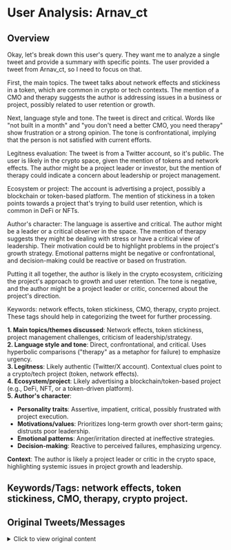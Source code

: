 # User Analysis: Arnav_ct

## Overview

<think>
Okay, let's break down this user's query. They want me to analyze a single tweet and provide a summary with specific points. The user provided a tweet from Arnav_ct, so I need to focus on that.

First, the main topics. The tweet talks about network effects and stickiness in a token, which are common in crypto or tech contexts. The mention of a CMO and therapy suggests the author is addressing issues in a business or project, possibly related to user retention or growth.

Next, language style and tone. The tweet is direct and critical. Words like "not built in a month" and "you don't need a better CMO, you need therapy" show frustration or a strong opinion. The tone is confrontational, implying that the person is not satisfied with current efforts.

Legitness evaluation: The tweet is from a Twitter account, so it's public. The user is likely in the crypto space, given the mention of tokens and network effects. The author might be a project leader or investor, but the mention of therapy could indicate a concern about leadership or project management.

Ecosystem or project: The account is advertising a project, possibly a blockchain or token-based platform. The mention of stickiness in a token points towards a project that's trying to build user retention, which is common in DeFi or NFTs.

Author's character: The language is assertive and critical. The author might be a leader or a critical observer in the space. The mention of therapy suggests they might be dealing with stress or have a critical view of leadership. Their motivation could be to highlight problems in the project's growth strategy. Emotional patterns might be negative or confrontational, and decision-making could be reactive or based on frustration.

Putting it all together, the author is likely in the crypto ecosystem, criticizing the project's approach to growth and user retention. The tone is negative, and the author might be a project leader or critic, concerned about the project's direction.

Keywords: network effects, token stickiness, CMO, therapy, crypto project. These tags should help in categorizing the tweet for further processing.
</think>

**1. Main topics/themes discussed**: Network effects, token stickiness, project management challenges, criticism of leadership/strategy.  
**2. Language style and tone**: Direct, confrontational, and critical. Uses hyperbolic comparisons ("therapy" as a metaphor for failure) to emphasize urgency.  
**3. Legitness**: Likely authentic (Twitter/X account). Contextual clues point to a crypto/tech project (token, network effects).  
**4. Ecosystem/project**: Likely advertising a blockchain/token-based project (e.g., DeFi, NFT, or a token-driven platform).  
**5. Author's character**:  
   - **Personality traits**: Assertive, impatient, critical, possibly frustrated with project execution.  
   - **Motivations/values**: Prioritizes long-term growth over short-term gains; distrusts poor leadership.  
   - **Emotional patterns**: Anger/irritation directed at ineffective strategies.  
   - **Decision-making**: Reactive to perceived failures, emphasizing urgency.  

**Context**: The author is likely a project leader or critic in the crypto space, highlighting systemic issues in project growth and leadership.  

**Keywords/Tags**: network effects, token stickiness, CMO, therapy, crypto project.
---
## Original Tweets/Messages

<details>
<summary>Click to view original content</summary>

| Type | Content |
|------|---------|
| messages | Network effects aren't built in a month. If you think stickiness in your token comes in a quarter, you don't need a better CMO, you need therapy. |

</details>
